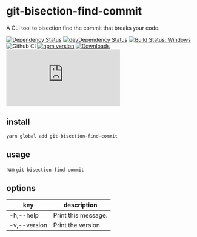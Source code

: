 # git-bisection-find-commit

A CLI tool to bisection find the commit that breaks your code.

[![Dependency Status](https://david-dm.org/plantain-00/git-bisection-find-commit.svg)](https://david-dm.org/plantain-00/git-bisection-find-commit)
[![devDependency Status](https://david-dm.org/plantain-00/git-bisection-find-commit/dev-status.svg)](https://david-dm.org/plantain-00/git-bisection-find-commit#info=devDependencies)
[![Build Status: Windows](https://ci.appveyor.com/api/projects/status/github/plantain-00/git-bisection-find-commit?branch=master&svg=true)](https://ci.appveyor.com/project/plantain-00/git-bisection-find-commit/branch/master)
![Github CI](https://github.com/plantain-00/git-bisection-find-commit/workflows/Github%20CI/badge.svg)
[![npm version](https://badge.fury.io/js/git-bisection-find-commit.svg)](https://badge.fury.io/js/git-bisection-find-commit)
[![Downloads](https://img.shields.io/npm/dm/git-bisection-find-commit.svg)](https://www.npmjs.com/package/git-bisection-find-commit)
[![type-coverage](https://img.shields.io/badge/dynamic/json.svg?label=type-coverage&prefix=%E2%89%A5&suffix=%&query=$.typeCoverage.atLeast&uri=https%3A%2F%2Fraw.githubusercontent.com%2Fplantain-00%2Fgit-bisection-find-commit%2Fmaster%2Fpackage.json)](https://github.com/plantain-00/git-bisection-find-commit)

## install

`yarn global add git-bisection-find-commit`

## usage

run `git-bisection-find-commit`

## options

key | description
--- | ---
-h,--help | Print this message.
-v,--version | Print the version
